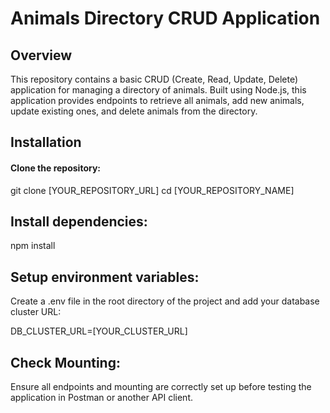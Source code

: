 # Animals Directory CRUD Application
## Overview
This repository contains a basic CRUD (Create, Read, Update, Delete) application for managing a directory of animals. Built using Node.js, this application provides endpoints to retrieve all animals, add new animals, update existing ones, and delete animals from the directory.

## Installation

#### Clone the repository:

git clone [YOUR_REPOSITORY_URL]
cd [YOUR_REPOSITORY_NAME]

## Install dependencies:

npm install
## Setup environment variables:

Create a .env file in the root directory of the project and add your database cluster URL:

DB_CLUSTER_URL=[YOUR_CLUSTER_URL]
## Check Mounting:

Ensure all endpoints and mounting are correctly set up before testing the application in Postman or another API client.
